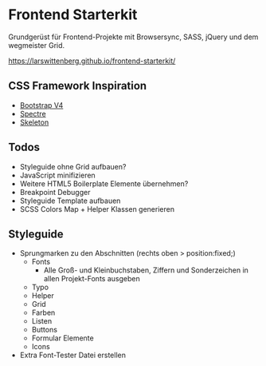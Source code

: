 # Frontend Starterkit

Grundgerüst für Frontend-Projekte mit Browsersync, SASS, jQuery und dem wegmeister Grid.

https://larswittenberg.github.io/frontend-starterkit/


## CSS Framework Inspiration
* [Bootstrap V4](https://v4-alpha.getbootstrap.com/)
* [Spectre](http://picturepan2.github.io/spectre/)
* [Skeleton](http://getskeleton.com/)


## Todos

* Styleguide ohne Grid aufbauen?
* JavaScript minifizieren
* Weitere HTML5 Boilerplate Elemente übernehmen?
* Breakpoint Debugger
* Styleguide Template aufbauen
* SCSS Colors Map + Helper Klassen generieren


## Styleguide

* Sprungmarken zu den Abschnitten (rechts oben > position:fixed;)
  * Fonts
    * Alle Groß- und Kleinbuchstaben, Ziffern und Sonderzeichen in allen Projekt-Fonts ausgeben
  * Typo
  * Helper
  * Grid
  * Farben
  * Listen
  * Buttons
  * Formular Elemente
  * Icons
* Extra Font-Tester Datei erstellen
